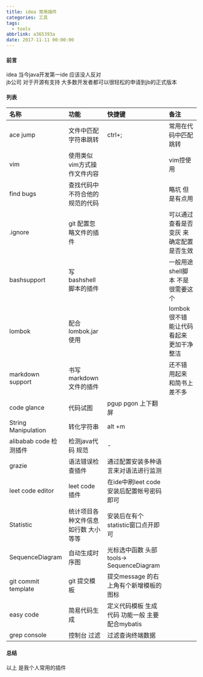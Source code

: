 ```yaml
---
title: idea 常用插件
categories: 工具
tags:
  - tools
abbrlink: a365393a
date: 2017-11-11 00:00:00
---
```

#### 前言
idea 当今java开发第一ide 应该没人反对  
jb公司 对于开源有支持  大多数开发者都可以很轻松的申请到jb的正式版本   

#### 列表
|名称|功能|快捷键|备注|
|:-----|:-----|:--------|:------|
|ace jump|文件中匹配字符串跳转|ctrl+;|常用在代码中匹配跳转|
|vim |使用类似vim方式操作文件内容||vim控使用|
|find bugs|查找代码中不符合他的规范的代码||略坑  但是有点用|
|.ignore|git 配置忽略文件的插件||可以通过查看是否变灰 来确定配置是否生效|
|bashsupport|写bashshell脚本的插件||一般用途  shell脚本 不是很需要这个|
|lombok|配合lombok.jar使用||lombok 很不错 能让代码看起来 更加干净整洁|
|markdown support|书写markdown 文件的插件||还不错 用起来 和简书上差不多|
|code glance|代码试图 | pgup pgon 上下翻屏||
|String Manipulation |转化字符串 |alt +m |
|alibabab code 检测插件|检测java代码 规范|-|
|grazie|语法错误检查插件|通过配置安装多种语言来对语法进行监测|
|leet code editor|leet code 插件|在ide中刷leet code 安装后配置帐号密码即可|
|Statistic|统计项目各种文件信息 如行数 大小等等|安装后在有个statistic窗口点开即可|
|SequenceDiagram|自动生成时序图|光标选中函数 头部tools-> SequenceDiagram| 
|git commit template |git 提交模板|提交message 的右上角有个新增模板的图标|
|easy code|简易代码生成|定义代码模板 生成代码  功能一般 主要配合mybatis| 
|grep console|控制台 过滤| 过滤查询终端数据| 

#### 总结
以上 是我个人常用的插件